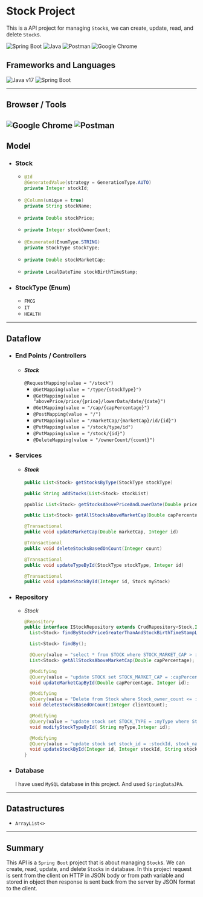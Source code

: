 # Stock Project
This is a API project for managing `Stock`s, we can create, update, read, and delete `Stock`s.

![Spring Boot](https://img.shields.io/badge/Spring_Boot-F2F4F9?style=for-the-badge&logo=spring-boot "Spring Boot") ![Java](https://img.shields.io/badge/java-%23ED8B00.svg?style=for-the-badge&logo=openjdk&logoColor=white "Java") ![Postman](https://img.shields.io/badge/Postman-FF6C37?style=for-the-badge&logo=postman&logoColor=white "Postman") ![Google Chrome](https://img.shields.io/badge/Google%20Chrome-4285F4?style=for-the-badge&logo=GoogleChrome&logoColor=white "Google Chrome")

## Frameworks and Languages
![Java v17](https://img.shields.io/badge/Java-v17-green "Java 17") ![Spring Boot](https://img.shields.io/badge/Spring%20Boot-v3.0.6-brightgreen "Spring Boot v3.0.6")

---
## Browser / Tools
![Google Chrome](https://img.shields.io/badge/Google%20Chrome-v112.0.5615.138-yellow "Google Chrome") ![Postman](https://img.shields.io/badge/Postman-v10.13.0-orange "Postman")
---

## Model
- ### Stock
    - ```java
      @Id
      @GeneratedValue(strategy = GenerationType.AUTO)
      private Integer stockId;
      ```
    - ```java
      @Column(unique = true)
      private String stockName;
      ```
    - ```java
      private Double stockPrice;
      ```
    - ```java
      private Integer stockOwnerCount;
      ```
    - ```java
      @Enumerated(EnumType.STRING)
      private StockType stockType;
      ```
    - ```java
      private Double stockMarketCap;
      ```
    - ```java
      private LocalDateTime stockBirthTimeStamp;
      ```
- ### StockType (Enum)
    - `FMCG`
    - `IT`
    - `HEALTH`
---
## Dataflow
- ### End Points / Controllers
  - #### _Stock_
    `@RequestMapping(value = "/stock")`
    - `@GetMapping(value = "/type/{stockType}")`
    - `@GetMapping(value = "abovePrice/price/{price}/lowerData/date/{date}")`
    - `@GetMapping(value = "/cap/{capPercentage}")`
    - `@PostMapping(value = "/")`
    - `@PutMapping(value = "/marketCap/{marketCap}/id/{id}")`
    - `@PutMapping(value = "/stock/type/id")`
    - `@PutMapping(value = "/stock/{id}")`
    - `@DeleteMapping(value = "/ownerCount/{count}")`
- ### Services
  - #### _Stock_
    ```java
    public List<Stock> getStocksByType(StockType stockType)
    ```
    ```java
    public String addStocks(List<Stock> stockList)
    ```
    ```java
    ppublic List<Stock> getStocksAbovePriceAndLowerDate(Double price, String date)
    ```
    ```java
    public List<Stock> getAllStocksAboveMarketCap(Double capPercentage)
    ```
    ```java
    @Transactional
    public void updateMarketCap(Double marketCap, Integer id)
    ```
    ```java
    @Transactional
    public void deleteStocksBasedOnCount(Integer count)
    ```
    ```java
    @Transactional
    public void updateTypeById(StockType stockType, Integer id)
    ```
    ```java
    @Transactional
    public void updateStockById(Integer id, Stock myStock)
    ```
- ### Repository
    - _Stock_
        ```java
        @Repository
        public interface IStockRepository extends CrudRepository<Stock,Integer> {
          List<Stock> findByStockPriceGreaterThanAndStockBirthTimeStampLessThanOrderByStockName(Double price, LocalDateTime date);

          List<Stock> findBy();

          @Query(value = "select * from STOCK where STOCK_MARKET_CAP > :capPercentage" , nativeQuery = true)
          List<Stock> getAllStocksAboveMarketCap(Double capPercentage);

          @Modifying
          @Query(value = "update STOCK set STOCK_MARKET_CAP = :capPercentage where Stock_id = :id" , nativeQuery = true)
          void updateMarketCapById(Double capPercentage, Integer id);

          @Modifying
          @Query(value = "Delete from Stock where Stock_owner_count <= :clientCount" , nativeQuery = true)
          void deleteStocksBasedOnCount(Integer clientCount);

          @Modifying
          @Query(value = "update stock set STOCK_TYPE = :myType where Stock_id = :id", nativeQuery = true)
          void modifyStockTypeById( String myType,Integer id);

          @Modifying
          @Query(value = "update stock set stock_id = :stockId, stock_name = :stockName, stock_price= :stockPrice, stock_Birth_Time_Stamp =:stockBirthTimeStamp where stock_id = :id",nativeQuery = true)
          void updateStockById(Integer id, Integer stockId, String stockName, Double stockPrice, LocalDateTime stockBirthTimeStamp);
        }
        ```
- ### Database
    I have used `MySQL` database in this project. And used `SpringDataJPA`.
---
## Datastructures
- `ArrayList<>`
---
## Summary
This API is a `Spring Boot` project that is about managing `Stock`s. We can create, read, update, and delete `Stock`s in database. In this project request is sent from the client on HTTP in JSON body or from path variable and stored in object then response is sent back from the server by JSON format to the client.

